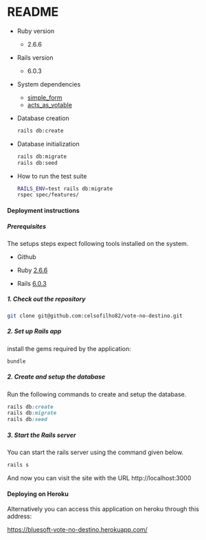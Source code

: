 # README

* Ruby version
  - 2.6.6

* Rails version
  - 6.0.3

* System dependencies

  - [simple_form](https://github.com/heartcombo/simple_form)
  - [acts_as_votable](https://github.com/ryanto/acts_as_votable)

* Database creation

  ```bash
  rails db:create
  ```

* Database initialization

  ```bash
  rails db:migrate
  rails db:seed
  ```

* How to run the test suite

  ```bash
  RAILS_ENV=test rails db:migrate
  rspec spec/features/
  ```

#### Deployment instructions


##### Prerequisites

The setups steps expect following tools installed on the system.

- Github

- Ruby [2.6.6](https://github.com/ruby/setup-ruby)

- Rails [6.0.3](https://github.com/rails/rails)

##### 1. Check out the repository

```bash
git clone git@github.com:celsofilho82/vote-no-destino.git

```

##### 2. Set up Rails app

install the gems required by the application:

```bash
bundle
```

##### 2. Create and setup the database

Run the following commands to create and setup the database.

```ruby
rails db:create
rails db:migrate
rails db:seed
```

##### 3. Start the Rails server

You can start the rails server using the command given below.

```ruby
rails s
```

And now you can visit the site with the URL http://localhost:3000

#### Deploying on Heroku

Alternatively you can access this application on heroku through this address:

https://bluesoft-vote-no-destino.herokuapp.com/